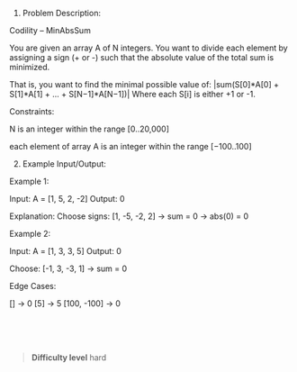 1. Problem Description:

Codility – MinAbsSum

You are given an array A of N integers. You want to divide each element by assigning a sign (+ or -) such that the absolute value of the total sum is minimized.

That is, you want to find the minimal possible value of:
|sum(S[0]*A[0] + S[1]*A[1] + ... + S[N−1]*A[N−1])|
Where each S[i] is either +1 or -1.

Constraints:

N is an integer within the range [0..20,000]

each element of array A is an integer within the range [−100..100]

2. Example Input/Output:

Example 1:

Input: A = [1, 5, 2, -2]
Output: 0

Explanation:
Choose signs: [1, -5, -2, 2] → sum = 0 → abs(0) = 0

Example 2:

Input: A = [1, 3, 3, 5]
Output: 0

Choose: [-1, 3, -3, 1] → sum = 0

Edge Cases:

[] → 0
[5] → 5
[100, -100] → 0


<br><br><br>

> **Difficulty level**
> hard